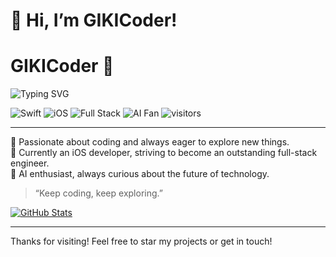 # 👋 Hi, I’m GIKICoder!

# GIKICoder 👾

![Typing SVG](https://readme-typing-svg.demolab.com?font=Fira+Code&pause=1000&color=00F7F7&center=true&vCenter=true&width=435&lines=Passionate+iOS+Developer;AI+is+the+future!)

![Swift](https://img.shields.io/badge/Swift-FA7343?style=for-the-badge&logo=swift&logoColor=white)
![iOS](https://img.shields.io/badge/iOS-000000?style=for-the-badge&logo=apple&logoColor=white)
![Full Stack](https://img.shields.io/badge/Full--Stack-Learning-blueviolet?style=for-the-badge)
![AI Fan](https://img.shields.io/badge/AI-enthusiast-green?style=for-the-badge)
![visitors](https://komarev.com/ghpvc/?username=GIKICoder&style=for-the-badge)

---

🚀 Passionate about coding and always eager to explore new things.  
🍏 Currently an iOS developer, striving to become an outstanding full-stack engineer.  
🤖 AI enthusiast, always curious about the future of technology.

> “Keep coding, keep exploring.”

[![GitHub Stats](https://github-readme-stats.vercel.app/api?username=GIKICoder&show_icons=true&theme=dracula)](https://github.com/anuraghazra/github-readme-stats)

---

Thanks for visiting! Feel free to star my projects or get in touch!
